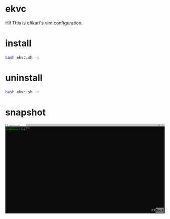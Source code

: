 # ekvc
Hi! This is efikarl's vim configuration.

# install
```bash
bash ekvc.sh -i
```

# uninstall
```bash
bash ekvc.sh -r
```

# snapshot

![ekvc](./ekvc.gif)